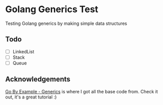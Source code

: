 # Golang Generics Test
Testing Golang generics by making simple data structures

## Todo
- [ ] LinkedList
- [ ] Stack
- [ ] Queue

## Acknowledgements
[Go By Example - Generics](https://gobyexample.com/generics) is where I got all the base code from. Check it out, it's a great tutorial :)
